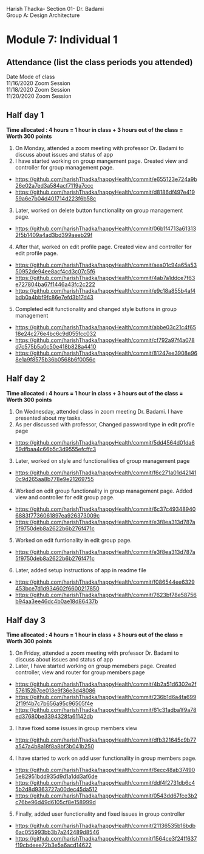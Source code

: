 Harish Thadka- Section 01- Dr. Badami  
Group A: Design Architecture
# Module 7: Individual 1

## Attendance (list the class periods you attended)

Date    Mode of class  
11/16/2020 Zoom Session    
11/18/2020 Zoom Session  
11/20/2020 Zoom Session 

 ## Half day 1
**Time allocated : 4 hours = 1 hour in class + 3 hours out of the class = Worth 300 points**
1. On Monday, attended a zoom meeting with professor Dr. Badami to discuss about issues and status of app
2. I have started working on group mangement page. Created view and controller for group management page.
- https://github.com/harishThadka/happyHealth/commit/e655123e724a9b26e02a7ed3a584acf7119a7ccc
- https://github.com/harishThadka/happyHealth/commit/d8186df497e41959a6e7b04d401714d223f6b58c
3. Later, worked on delete button functionality on group management page.
- https://github.com/harishThadka/happyHealth/commit/06b1f4713a613132f5b1409a4ad3bd399aeeb29f
4. After that, worked on edit profile page. Created view and controller for edit profile page.
- https://github.com/harishThadka/happyHealth/commit/aea01c94a65a5350952de94ee8acf4cd3c07c5f6
- https://github.com/harishThadka/happyHealth/commit/4ab7a1ddce7f63e727804ba67f1446a43fc2c222
- https://github.com/harishThadka/happyHealth/commit/e9c18a855b4af4bdb0a4bbf9fc86e7efd3b17d43
5. Completed edit functionality and changed style buttons in group management
- https://github.com/harishThadka/happyHealth/commit/abbe03c21c4f6518e24c276e4bc6c9d055fcc032
- https://github.com/harishThadka/happyHealth/commit/cf792a97f4a078d7c575b5a0c50e418b828a4410
- https://github.com/harishThadka/happyHealth/commit/81247ee3908e968e1a9f8575b36b0568b6f0056c

 ## Half day 2
 **Time allocated : 4 hours = 1 hour in class + 3 hours out of the class = Worth 300 points** 
 1. On Wednesday, attended class in zoom meeting Dr. Badami. I have presented about my tasks.
 2. As per discussed with professor, Changed password type in edit profile page
 - https://github.com/harishThadka/happyHealth/commit/5dd4564d01da659dfbaa4c66b5c3d9555efcffc3
 3. Later, worked on style and functionalities of group management page
 - https://github.com/harishThadka/happyHealth/commit/f6c271a01d421410c9d265aa8b778e9e21269755
 4. Worked on edit group functionality in group management page. Added view and controller for edit group page.
 - https://github.com/harishThadka/happyHealth/commit/6c37c493489406883f7736061897ea926373009c
 - https://github.com/harishThadka/happyHealth/commit/e3f8ea313d787a5f9750deb8a2622b6b276f471c
 5. Worked on edit funtionality in edit group page.
 - https://github.com/harishThadka/happyHealth/commit/e3f8ea313d787a5f9750deb8a2622b6b276f471c
 6. Later, added setup instructions of app in readme file
 - https://github.com/harishThadka/happyHealth/commit/f086544ee6329453bce7d1d934602f6600217850
 - https://github.com/harishThadka/happyHealth/commit/7623bf78e58756b94aa3ee46dc4b0ae18d86437b
 ## Half day 3
 **Time allocated : 4 hours = 1 hour in class + 3 hours out of the class = Worth 300 points**   
1. On Friday, attended a zoom meeting with professor Dr. Badami to discuss about issues and status of app
2. Later, I have started working on group memebers page. Created controller, view and router for group members page
- https://github.com/harishThadka/happyHealth/commit/4b2a51d6302e2f576152b7ce013e9f36e3d48086
- https://github.com/harishThadka/happyHealth/commit/236b1d6a4fa6992f19f4b7c7b656a95c96505f4e
- https://github.com/harishThadka/happyHealth/commit/61c31adba1f9a78ed37680be3394328fa61142db
3. I have fixed some issues in group members view
- https://github.com/harishThadka/happyHealth/commit/dfb321645c9b77a547a4b8a18f8a8bf3b041b250
4. I have started to work on add user functionality in group members page.
- https://github.com/harishThadka/happyHealth/commit/6ecc48ab374905e82951bdd935d9d1a1dd3af6de
- https://github.com/harishThadka/happyHealth/commit/ddf4f2731db6c45b2d8d9363727a00dec45da512
- https://github.com/harishThadka/happyHealth/commit/0543dd67fce3b2c76be96d49d6105cf8e158999d
5. Finally, added user functionality and fixed issues in group controller
- https://github.com/harishThadka/happyHealth/commit/21136535b16bdb6ac055993bb3b7a242489d8546
- https://github.com/harishThadka/happyHealth/commit/1564ce3f24ff637f19cbdeee72b3e5a6acd14622
